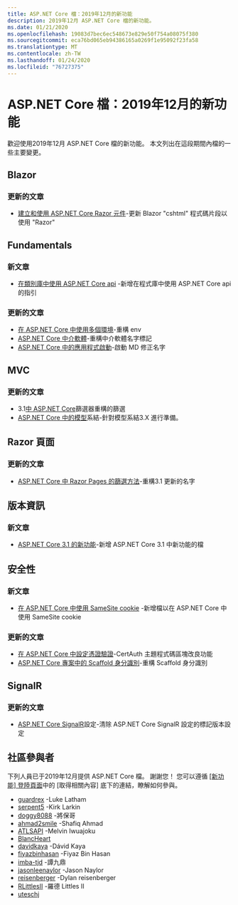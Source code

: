 ```yaml
---
title: ASP.NET Core 檔：2019年12月的新功能
description: 2019年12月 ASP.NET Core 檔的新功能。
ms.date: 01/21/2020
ms.openlocfilehash: 19083d7bec6ec548673e829e50f754a08075f380
ms.sourcegitcommit: eca76bd065eb94386165a0269f1e95092f23fa58
ms.translationtype: MT
ms.contentlocale: zh-TW
ms.lasthandoff: 01/24/2020
ms.locfileid: "76727375"
---
```

# <a name="aspnet-core-docs-whats-new-for-december-2019"></a>ASP.NET Core 檔：2019年12月的新功能

歡迎使用2019年12月 ASP.NET Core 檔的新功能。 本文列出在這段期間內檔的一些主要變更。

## <a name="blazor"></a>Blazor

### <a name="updated-articles"></a>更新的文章

- [建立和使用 ASP.NET Core Razor 元件](../blazor/components.md)-更新 Blazor "cshtml" 程式碼片段以使用 "Razor"

## <a name="fundamentals"></a>Fundamentals

### <a name="new-articles"></a>新文章

- [在類別庫中使用 ASP.NET Core api](../fundamentals/target-aspnetcore.md) -新增在程式庫中使用 ASP.NET Core api 的指引

### <a name="updated-articles"></a>更新的文章

- [在 ASP.NET Core 中使用多個環境](../fundamentals/environments.md)-重構 env
- [ASP.NET Core 中介軟體](../fundamentals/middleware/index.md)-重構中介軟體名字標記
- [ASP.NET Core 中的應用程式啟動](../fundamentals/startup.md)-啟動 MD 修正名字

## <a name="mvc"></a>MVC

### <a name="updated-articles"></a>更新的文章

- 3\.1[中 ASP.NET Core](../mvc/controllers/filters.md)篩選器重構的篩選
- [ASP.NET Core 中的模型](../mvc/models/model-binding.md)系結-針對模型系結3.X 進行準備。

## <a name="razor-pages"></a>Razor 頁面

### <a name="updated-articles"></a>更新的文章

- [ASP.NET Core 中 Razor Pages 的篩選方法](../razor-pages/filter.md)-重構3.1 更新的名字

## <a name="release-notes"></a>版本資訊

### <a name="new-articles"></a>新文章

- [ASP.NET Core 3.1 的新功能](../release-notes/aspnetcore-3.1.md)-新增 ASP.NET Core 3.1 中新功能的檔

## <a name="security"></a>安全性

### <a name="new-articles"></a>新文章

- [在 ASP.NET Core 中使用 SameSite cookie](../security/samesite.md) -新增檔以在 ASP.NET Core 中使用 SameSite cookie

### <a name="updated-articles"></a>更新的文章

- [在 ASP.NET Core 中設定憑證驗證](../security/authentication/certauth.md)-CertAuth 主題程式碼區塊改良功能
- [ASP.NET Core 專案中的 Scaffold 身分識別](../security/authentication/scaffold-identity.md)-重構 Scaffold 身分識別

## <a name="signalr"></a>SignalR

### <a name="updated-articles"></a>更新的文章

- [ASP.NET Core SignalR](../signalr/configuration.md)設定-清除 ASP.NET Core SignalR 設定的標記版本設定

## <a name="community-contributors"></a>社區參與者

下列人員已于2019年12月提供 ASP.NET Core 檔。 謝謝您！ 您可以遵循 [[新功能] 登陸頁面](index.yml)中的 [取得相關內容] 底下的連結，瞭解如何參與。

- [guardrex](https://github.com/guardrex) -Luke Latham
- [serpent5](https://github.com/serpent5) -Kirk Larkin
- [doggy8088](https://github.com/doggy8088) -將保哥
- [ahmad2smile](https://github.com/ahmad2smile) -Shafiq Ahmad
- [ATLSAPI](https://github.com/ATLSAPI) -Melvin Iwuajoku
- [BlancHeart](https://github.com/BlancHeart) 
- [davidkaya](https://github.com/davidkaya) -Dávid Kaya
- [fiyazbinhasan](https://github.com/fiyazbinhasan) -Fiyaz Bin Hasan
- [imba-tjd](https://github.com/imba-tjd) -譚九鼎
- [jasonleenaylor](https://github.com/jasonleenaylor) -Jason Naylor
- [reisenberger](https://github.com/reisenberger) -Dylan reisenberger
- [RLittlesII](https://github.com/RLittlesII) -羅德 Littles II
- [uteschj](https://github.com/uteschj) 
